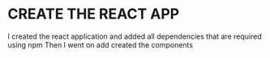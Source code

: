 # CREATE THE REACT APP 
I created the react application and added all dependencies that are required using npm
Then I went on add created the components

